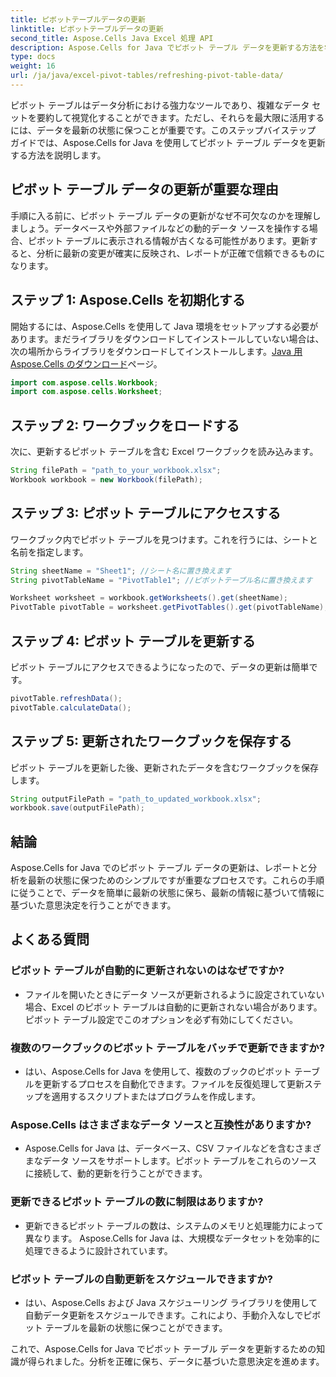```yaml
---
title: ピボットテーブルデータの更新
linktitle: ピボットテーブルデータの更新
second_title: Aspose.Cells Java Excel 処理 API
description: Aspose.Cells for Java でピボット テーブル データを更新する方法を学習します。データを簡単に最新の状態に保ちます。
type: docs
weight: 16
url: /ja/java/excel-pivot-tables/refreshing-pivot-table-data/
---
```


ピボット テーブルはデータ分析における強力なツールであり、複雑なデータ セットを要約して視覚化することができます。ただし、それらを最大限に活用するには、データを最新の状態に保つことが重要です。このステップバイステップ ガイドでは、Aspose.Cells for Java を使用してピボット テーブル データを更新する方法を説明します。

## ピボット テーブル データの更新が重要な理由

手順に入る前に、ピボット テーブル データの更新がなぜ不可欠なのかを理解しましょう。データベースや外部ファイルなどの動的データ ソースを操作する場合、ピボット テーブルに表示される情報が古くなる可能性があります。更新すると、分析に最新の変更が確実に反映され、レポートが正確で信頼できるものになります。

## ステップ 1: Aspose.Cells を初期化する

開始するには、Aspose.Cells を使用して Java 環境をセットアップする必要があります。まだライブラリをダウンロードしてインストールしていない場合は、次の場所からライブラリをダウンロードしてインストールします。[Java 用 Aspose.Cells のダウンロード](https://releases.aspose.com/cells/java/)ページ。

```java
import com.aspose.cells.Workbook;
import com.aspose.cells.Worksheet;
```

## ステップ 2: ワークブックをロードする

次に、更新するピボット テーブルを含む Excel ワークブックを読み込みます。

```java
String filePath = "path_to_your_workbook.xlsx";
Workbook workbook = new Workbook(filePath);
```

## ステップ 3: ピボット テーブルにアクセスする

ワークブック内でピボット テーブルを見つけます。これを行うには、シートと名前を指定します。

```java
String sheetName = "Sheet1"; //シート名に置き換えます
String pivotTableName = "PivotTable1"; //ピボットテーブル名に置き換えます

Worksheet worksheet = workbook.getWorksheets().get(sheetName);
PivotTable pivotTable = worksheet.getPivotTables().get(pivotTableName);
```

## ステップ 4: ピボット テーブルを更新する

ピボット テーブルにアクセスできるようになったので、データの更新は簡単です。

```java
pivotTable.refreshData();
pivotTable.calculateData();
```

## ステップ 5: 更新されたワークブックを保存する

ピボット テーブルを更新した後、更新されたデータを含むワークブックを保存します。

```java
String outputFilePath = "path_to_updated_workbook.xlsx";
workbook.save(outputFilePath);
```

## 結論

Aspose.Cells for Java でのピボット テーブル データの更新は、レポートと分析を最新の状態に保つためのシンプルですが重要なプロセスです。これらの手順に従うことで、データを簡単に最新の状態に保ち、最新の情報に基づいて情報に基づいた意思決定を行うことができます。

## よくある質問

### ピボット テーブルが自動的に更新されないのはなぜですか?
   - ファイルを開いたときにデータ ソースが更新されるように設定されていない場合、Excel のピボット テーブルは自動的に更新されない場合があります。ピボット テーブル設定でこのオプションを必ず有効にしてください。

### 複数のワークブックのピボット テーブルをバッチで更新できますか?
   - はい、Aspose.Cells for Java を使用して、複数のブックのピボット テーブルを更新するプロセスを自動化できます。ファイルを反復処理して更新ステップを適用するスクリプトまたはプログラムを作成します。

### Aspose.Cells はさまざまなデータ ソースと互換性がありますか?
   - Aspose.Cells for Java は、データベース、CSV ファイルなどを含むさまざまなデータ ソースをサポートします。ピボット テーブルをこれらのソースに接続して、動的更新を行うことができます。

### 更新できるピボット テーブルの数に制限はありますか?
   - 更新できるピボット テーブルの数は、システムのメモリと処理能力によって異なります。 Aspose.Cells for Java は、大規模なデータセットを効率的に処理できるように設計されています。

### ピボット テーブルの自動更新をスケジュールできますか?
   - はい、Aspose.Cells および Java スケジューリング ライブラリを使用して自動データ更新をスケジュールできます。これにより、手動介入なしでピボット テーブルを最新の状態に保つことができます。

これで、Aspose.Cells for Java でピボット テーブル データを更新するための知識が得られました。分析を正確に保ち、データに基づいた意思決定を進めます。